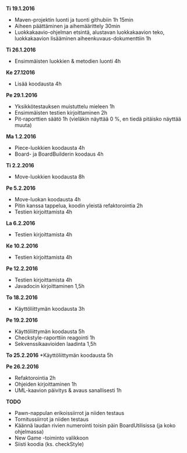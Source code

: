 **Ti 19.1.2016**
* Maven-projektin luonti ja tuonti githubiin 1h 15min
* Aiheen päättäminen ja aihemäärittely 30min
* Luokkakaavio-ohjelman etsintä, alustavan luokkakaavion teko, luokkakaavion lisääminen aiheenkuvaus-dokumenttiin 1h

**Ti 26.1.2016**
* Ensimmäisten luokkien & metodien luonti 4h

**Ke 27.12016**
* Lisää koodausta 4h

**Pe 29.1.2016**
* Yksikkötestauksen muistuttelu mieleen 1h
* Ensimmäisten testien kirjoittaminen 2h
* Pit-raporttien säätö 1h (vieläkin näyttää 0 %, en tiedä pitäisko näyttää muuta)

**Ma 1.2.2016**
* Piece-luokkien koodausta 4h
* Board- ja BoardBuilderin koodaus 4h

**Ti 2.2.2016**
* Move-luokkien koodausta 8h

**Pe 5.2.2016**
* Move-luokan koodausta 4h
* Pitin kanssa tappelua, koodin yleistä refaktorointia 2h
* Testien kirjoittamista 4h

**La 6.2.2016**
* Testien kirjoittamista 4h

**Ke 10.2.2016**
* Testien kirjoittamista 4h

**Pe 12.2.2016**
* Testien kirjoittamista 4h
* Javadocin kirjoittaminen 1,5h

**To 18.2.2016**
* Käyttöliittymän koodausta 3h

**Pe 19.2.2016**
* Käyttöliittymän koodausta 5h
* Checkstyle-raporttiin reagointi 1h
* Sekvenssikaavioiden laadinta 1,5h

**To 25.2.2016**
*Käyttöliittymän koodausta 5h

**Pe 26.2.2016**
* Refaktorointia 2h
* Ohjeiden kirjoittaminen 1h
* UML-kaavion päivitys & avaus sanallisesti 1h

**TODO**
* Pawn-nappulan erikoissiirrot ja niiden testaus
* Tornitussiirrot ja niiden testaus
* Käännä laudan rivien numerointi toisin päin BoardUtilisissa (ja koko ohjelmassa)
* New Game -toiminto valikkoon
* Siisti koodia (ks. checkStyle)
